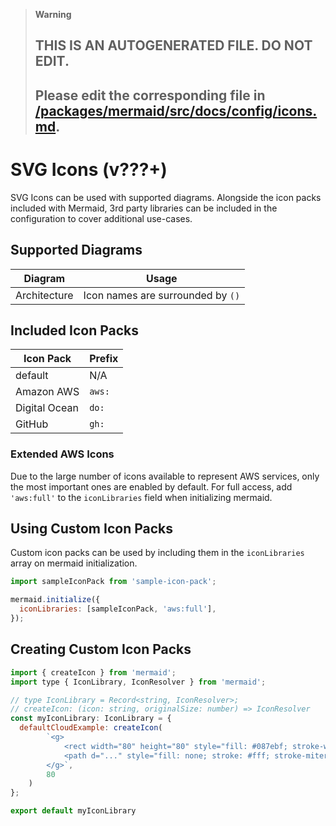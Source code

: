 > **Warning**
>
> ## THIS IS AN AUTOGENERATED FILE. DO NOT EDIT.
>
> ## Please edit the corresponding file in [/packages/mermaid/src/docs/config/icons.md](../../packages/mermaid/src/docs/config/icons.md).

# SVG Icons (v???+)

SVG Icons can be used with supported diagrams. Alongside the icon packs included with Mermaid, 3rd party libraries can be included in the configuration to cover additional use-cases.

## Supported Diagrams

| Diagram      | Usage                             |
| ------------ | --------------------------------- |
| Architecture | Icon names are surrounded by `()` |

## Included Icon Packs

| Icon Pack     | Prefix |
| ------------- | ------ |
| default       | N/A    |
| Amazon AWS    | `aws:` |
| Digital Ocean | `do:`  |
| GitHub        | `gh:`  |

### Extended AWS Icons

Due to the large number of icons available to represent AWS services, only the most important ones are enabled by default. For full access, add `'aws:full'` to the `iconLibraries` field when initializing mermaid.

## Using Custom Icon Packs

Custom icon packs can be used by including them in the `iconLibraries` array on mermaid initialization.

```js
import sampleIconPack from 'sample-icon-pack';

mermaid.initialize({
  iconLibraries: [sampleIconPack, 'aws:full'],
});
```

## Creating Custom Icon Packs

```js
import { createIcon } from 'mermaid';
import type { IconLibrary, IconResolver } from 'mermaid';

// type IconLibrary = Record<string, IconResolver>;
// createIcon: (icon: string, originalSize: number) => IconResolver
const myIconLibrary: IconLibrary = {
  defaultCloudExample: createIcon(
        `<g>
            <rect width="80" height="80" style="fill: #087ebf; stroke-width: 0px;"/>
            <path d="..." style="fill: none; stroke: #fff; stroke-miterlimit: 10; stroke-width: 2px;"/>
        </g>`,
        80
    )
};

export default myIconLibrary
```

